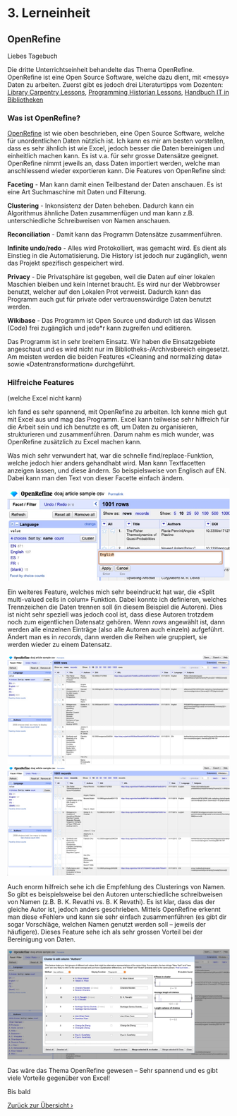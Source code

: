 # 3. Lerneinheit

## OpenRefine

Liebes Tagebuch

Die dritte Unterrichtseinheit behandelte das Thema OpenRefine. OpenRefine ist eine Open Source Software, welche dazu dient, mit «messy» Daten zu arbeiten. Zuerst gibt es jedoch drei Literaturtipps vom Dozenten: [Library Carpentry Lessons](https://librarycarpentry.org/lessons/), [Programming Historian Lessons](https://programminghistorian.org/en/lessons/), [Handbuch IT in Bibliotheken](https://it-in-bibliotheken.de)

### Was ist OpenRefine? 

[OpenRefine](https://openrefine.org) ist wie oben beschrieben, eine Open Source Software, welche für unordentlichen Daten nützlich ist. Ich kann es mir am besten vorstellen, dass es sehr ähnlich ist wie Excel, jedoch besser die Daten bereinigen und einheitlich machen kann. Es ist v.a. für sehr grosse Datensätze geeignet. OpenRefine nimmt jeweils an, dass Daten importiert werden, welche man anschliessend wieder exportieren kann. Die Features von OpenRefine sind:

**Faceting** - Man kann damit einen Teilbestand der Daten anschauen. Es ist eine Art Suchmaschine mit Daten und Filterung. 

**Clustering** - Inkonsistenz der Daten beheben. Dadurch kann ein Algorithmus ähnliche Daten zusammenfügen und man kann z.B. unterschiedliche Schreibweisen von Namen anschauen.

**Reconciliation** - Damit kann das Programm Datensätze zusammenführen. 

**Infinite undo/redo** - Alles wird Protokolliert, was gemacht wird. Es dient als Einstieg in die Automatisierung. Die History ist jedoch nur zugänglich, wenn das Projekt spezifisch gespeichert wird.

**Privacy** - Die Privatsphäre ist gegeben, weil die Daten auf einer lokalen Maschien bleiben und kein Internet braucht. Es wird nur der Webbrowser benutzt, welcher auf den Lokalen Prot verweist. Dadurch kann das Programm auch gut für private oder vertrauenswürdige Daten benutzt werden. 

**Wikibase** - Das Programm ist Open Source und dadurch ist das Wissen (Code) frei zugänglich und jede*r kann zugreifen und editieren.

Das Programm ist in sehr breitem Einsatz. Wir haben die Einsatzgebiete angeschaut und es wird nicht nur im Bibliotheks-/Archivsbereich eingesetzt. Am meisten werden die beiden Features «Cleaning and normalizing data» sowie «Datentransformation» durchgeführt. 

### Hilfreiche Features
(welche Excel nicht kann)

Ich fand es sehr spannend, mit OpenRefine zu arbeiten. Ich kenne mich gut mit Excel aus und mag das Programm. Excel kann teilweise sehr hilfreich für die Arbeit sein und ich benutzte es oft, um Daten zu organisieren, strukturieren und zusammenführen. Darum nahm es mich wunder, was OpenRefine zusätzlich zu Excel machen kann. 

Was mich sehr verwundert hat, war die schnelle find/replace-Funktion, welche jedoch hier anders gehandhabt wird. Man kann Textfacetten anzeigen lassen, und diese ändern. So beispielsweise von Englisch auf EN. Dabei kann man den Text von dieser Facette einfach ändern. 

![Umbenennung Cluster](../img/03_rename.jpg)

Ein weiteres Feature, welches mich sehr beeindruckt hat war, die «Split multi-valued cells in colum» Funktion. Dabei konnte ich definieren, welches Trennzeichen die Daten trennen soll (in diesem Beispiel die Autoren). Dies ist nicht sehr speziell was jedoch cool ist, dass diese Autoren trotzdem noch zum eigentlichen Datensatz gehören. Wenn _rows_ angewählt ist, dann werden alle einzelnen Einträge (also alle Autoren auch einzeln) aufgeführt. Ändert man es in _records_, dann werden die Reihen wie gruppiert, sie werden wieder zu einem Datensatz. 

![Autoren mit der Funktion Row](../img/03_Autoren-rows.jpg)
![Autoren mit der Funktion Records](../img/03_Autoren-records.jpg)

Auch enorm hilfreich sehe ich die Empfehlung des Clusterings von Namen. So gibt es beispielsweise bei den Autoren unterschiedliche schreibweisen von Namen (z.B. B. K. Revathi vs. B. K Revathi). Es ist klar, dass das der gleiche Autor ist, jedoch anders geschrieben. Mittels OpenRefine erkennt man diese «Fehler» und kann sie sehr einfach zusammenführen (es gibt dir sogar Vorschläge, welchen Namen genutzt werden soll – jeweils der häufigere). Dieses Feature sehe ich als sehr grossen Vorteil bei der Bereinigung von Daten. 

![Clusterin von Daten](../img/03_clustering-datas.jpg)

Das wäre das Thema OpenRefine gewesen – Sehr spannend und es gibt viele Vorteile gegenüber von Excel!

Bis bald 





[Zurück zur Übersicht ›](../README.md)

